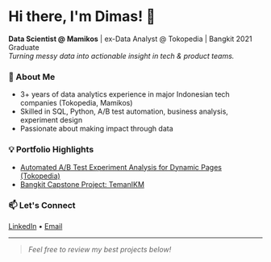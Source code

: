 # Hi there, I'm Dimas! 👋

**Data Scientist @ Mamikos** | ex-Data Analyst @ Tokopedia | Bangkit 2021 Graduate  
*Turning messy data into actionable insight in tech & product teams.*

### 🚀 About Me
- 3+ years of data analytics experience in major Indonesian tech companies (Tokopedia, Mamikos)
- Skilled in SQL, Python, A/B test automation, business analysis, experiment design
- Passionate about making impact through data

### 💡 Portfolio Highlights

- [Automated A/B Test Experiment Analysis for Dynamic Pages (Tokopedia)](https://github.com/dwnm99/abtest-automation/tree/main)
- [Bangkit Capstone Project: TemanIKM](TBA)

### 📫 Let's Connect
[LinkedIn](https://www.linkedin.com/in/dimaswnm) • [Email](mailto:dimaswahyunm@gmail.com)

---

> *Feel free to review my best projects below!*

